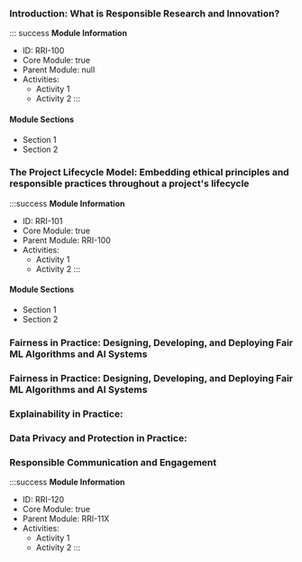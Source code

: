 ### Introduction: What is Responsible Research and Innovation?

::: success
**Module Information**
* ID: RRI-100
* Core Module: true
* Parent Module: null
* Activities:
    * Activity 1
    * Activity 2
:::

#### Module Sections

- Section 1
- Section 2

### The Project Lifecycle Model: Embedding ethical principles and responsible practices throughout a project's lifecycle

:::success
**Module Information**
* ID: RRI-101
* Core Module: true
* Parent Module: RRI-100
* Activities:
    * Activity 1
    * Activity 2
:::

#### Module Sections

- Section 1
- Section 2

### Fairness in Practice: Designing, Developing, and Deploying Fair ML Algorithms and AI Systems 

### Fairness in Practice: Designing, Developing, and Deploying Fair ML Algorithms and AI Systems 

### Explainability in Practice: 

### Data Privacy and Protection in Practice: 

### Responsible Communication and Engagement

:::success
**Module Information**
* ID: RRI-120
* Core Module: true
* Parent Module: RRI-11X
* Activities:
    * Activity 1
    * Activity 2
:::
